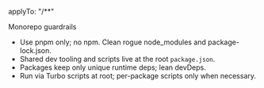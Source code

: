 applyTo: "/\*\*"

Monorepo guardrails

- Use pnpm only; no npm. Clean rogue node_modules and package-lock.json.
- Shared dev tooling and scripts live at the root `package.json`.
- Packages keep only unique runtime deps; lean devDeps.
- Run via Turbo scripts at root; per-package scripts only when necessary.
